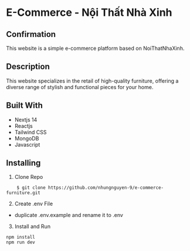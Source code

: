 # E-Commerce - Nội Thất Nhà Xinh

## Confirmation

This website is a simple e-commerce platform based on NoiThatNhaXinh.

## Description

This website specializes in the retail of high-quality furniture, offering a diverse range of stylish and functional pieces for your home.

## Built With

- Nextjs 14
- Reactjs
- Tailwind CSS
- MongoDB
- Javascript

## Installing

1. Clone Repo

```shell
    $ git clone https://github.com/nhungnguyen-9/e-commerce-furniture.git
```

2. Create .env File

- duplicate .env.example and rename it to .env

3. Install and Run
```shell
npm install
npm run dev
```
